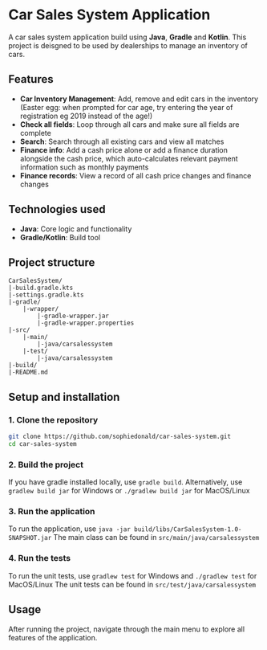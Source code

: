 # Car Sales System Application

A car sales system application build using **Java**, **Gradle** and **Kotlin**. This project is deisgned to be used by dealerships to manage an inventory of cars.

## Features
- **Car Inventory Management**: Add, remove and edit cars in the inventory (Easter egg: when prompted for car age, try entering the year of registration eg 2019 instead of the age!)
- **Check all fields**: Loop through all cars and make sure all fields are complete
- **Search**: Search through all existing cars and view all matches
- **Finance info**: Add a cash price alone or add a finance duration alongside the cash price, which auto-calculates relevant payment information such as monthly payments
- **Finance records**: View a record of all cash price changes and finance changes

## Technologies used
- **Java**: Core logic and functionality
- **Gradle/Kotlin**: Build tool

## Project structure
```
CarSalesSystem/
|-build.gradle.kts
|-settings.gradle.kts
|-gradle/
    |-wrapper/
        |-gradle-wrapper.jar
        |-gradle-wrapper.properties
|-src/
    |-main/
        |-java/carsalessystem
    |-test/
        |-java/carsalessystem
|-build/
|-README.md
```
## Setup and installation
### 1. Clone the repository
```bash
git clone https://github.com/sophiedonald/car-sales-system.git
cd car-sales-system
```
### 2. Build the project
If you have gradle installed locally, use `gradle build`. Alternatively, use `gradlew build jar` for Windows or `./gradlew build jar` for MacOS/Linux
### 3. Run the application
To run the application, use `java -jar build/libs/CarSalesSystem-1.0-SNAPSHOT.jar`
The main class can be found in `src/main/java/carsalessystem`
### 4. Run the tests
To run the unit tests, use `gradlew test` for Windows and `./gradlew test` for MacOS/Linux
The unit tests can be found in `src/test/java/carsalessystem`
## Usage
After running the project, navigate through the main menu to explore all features of the application.
